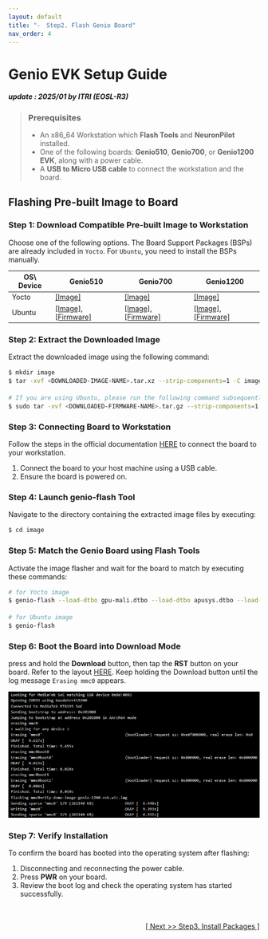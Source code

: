 ```yaml
---
layout: default
title: "-　Step2. Flash Genio Board"
nav_order: 4
---
```


# Genio EVK Setup Guide
##### update : 2025/01 by ITRI (EOSL-R3)

> ### Prerequisites
> * An x86_64 Workstation which **Flash Tools** and **NeuronPilot** installed.
> * One of the following boards: **Genio510**, **Genio700**, or **Genio1200 EVK**, along with a power cable.
> * A **USB to Micro USB cable** to connect the workstation and the board.

## Flashing Pre-built Image to Board

### Step 1: Download Compatible Pre-built Image to Workstation
Choose one of the following options. The Board Support Packages (BSPs) are already included in `Yocto`. For `Ubuntu`, you need to install the BSPs manually.

| OS\ Device    | Genio510  | Genio700 | Genio1200 |
|---------------|-----------|----------|-----------|
| Yocto         |[[Image]](https://githubfileshare.blob.core.windows.net/repo/ITRI-AI-Hub/docs/genio-evk/genio510/kirkstone_k5.15_v24.0_genio-510-evk_private_240626080308.tar.gz) | [[Image]](https://download.mediatek.com/aiot/download/prebuilt/v24.1/kirkstone_k5.15_v24.1_genio-700-evk_private_250107113216.tar.gz) | [[Image]](https://githubfileshare.blob.core.windows.net/repo/ITRI-AI-Hub/docs/genio-evk/genio1200/kirkstone_k5.15_v24.0_genio-1200-evk_private_240626084538.tar.gz) | 
| Ubuntu        |[[Image]](https://githubfileshare.blob.core.windows.net/repo/ITRI-AI-Hub/docs/genio-evk/genio510/genio-classic-desktop-2204-20240322-185.tar.xz), [[Firmware]](https://githubfileshare.blob.core.windows.net/repo/ITRI-AI-Hub/docs/genio-evk/genio510/ubuntu-boot-firmware-genio-510-evk-v23.2.1.tar.gz) | [[Image]](https://githubfileshare.blob.core.windows.net/repo/ITRI-AI-Hub/docs/genio-evk/genio700/genio-classic-desktop-2204-x01-20231005-133.tar.xz), [[Firmware]](https://githubfileshare.blob.core.windows.net/repo/ITRI-AI-Hub/docs/genio-evk/genio700/ubuntu-boot-firmware-genio-700-evk-v23.1.3.tar.gz) | [[Image]](https://githubfileshare.blob.core.windows.net/repo/ITRI-AI-Hub/docs/genio-evk/genio1200/genio-classic-desktop-2204-x01-20231005-133.tar.xz), [[Firmware]](https://githubfileshare.blob.core.windows.net/repo/ITRI-AI-Hub/docs/genio-evk/genio1200/ubuntu-boot-firmware-genio-1200-evk-v23.1.3.tar.gz) |

### Step 2: Extract the Downloaded Image
Extract the downloaded image using the following command:

```bash
$ mkdir image
$ tar -xvf <DOWNLOADED-IMAGE-NAME>.tar.xz --strip-components=1 -C image/

# If you are using Ubuntu, please run the following command subsequently
$ sudo tar -xvf <DOWNLOADED-FIRMWARE-NAME>.tar.gz --strip-components=1 -C ./image
```

### Step 3: Connecting Board to Workstation
Follow the steps in the official documentation [HERE](https://mediatek.gitlab.io/aiot/doc/aiot-dev-guide/master/sw/yocto/get-started/connect.html) to connect the board to your workstation.

  1. Connect the board to your host machine using a USB cable.
  2. Ensure the board is powered on.

### Step 4: Launch genio-flash Tool
Navigate to the directory containing the extracted image files by executing:

```bash
$ cd image
```

### Step 5: Match the Genio Board using Flash Tools

Activate the image flasher and wait for the board to match by executing these commands:

```bash
# for Yocto image
$ genio-flash --load-dtbo gpu-mali.dtbo --load-dtbo apusys.dtbo --load-dtbo video.dtbo

# for Ubuntu image
$ genio-flash
```

### Step 6: Boot the Board into Download Mode

press and hold the **Download** button, then tap the **RST** button on your board. Refer to the layout [HERE](https://mediatek.gitlab.io/aiot/doc/aiot-dev-guide/master/sw/yocto/get-started/connect.html). Keep holding the Download button until the log message `Erasing mmc0` appears.

<div align="center">
<img src="../assets/images/pages/genio_flash.png" width="720"/>
</div>

### Step 7: Verify Installation
To confirm the board has booted into the operating system after flashing:

  1. Disconnecting and reconnecting the power cable.
  2. Press **PWR** on your board.
  3. Review the boot log and check the operating system has started successfully.

　
<br>
<div align="right">
<a href="https://r300-ai.github.io/ITRI-AI-Hub/docs/genio-evk/step3.html"> 

[ Next >> Step3. Install Packages ]
  
</a>
</div>

